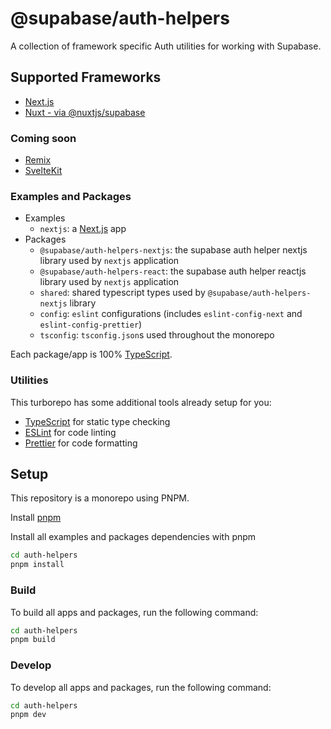 # @supabase/auth-helpers

A collection of framework specific Auth utilities for working with Supabase.

## Supported Frameworks

- [Next.js](./src/nextjs/README.md)
- [Nuxt - via @nuxtjs/supabase](https://supabase.nuxtjs.org/)

### Coming soon

- [Remix](https://github.com/supabase-community/supabase-auth-helpers/issues/57)
- [SvelteKit](https://github.com/supabase-community/supabase-auth-helpers/issues/54)

### Examples and Packages

- Examples
  - `nextjs`: a [Next.js](https://nextjs.org) app
- Packages
  - `@supabase/auth-helpers-nextjs`: the supabase auth helper nextjs library used by `nextjs` application
  - `@supabase/auth-helpers-react`: the supabase auth helper reactjs library used by `nextjs` application
  - `shared`: shared typescript types used by `@supabase/auth-helpers-nextjs` library
  - `config`: `eslint` configurations (includes `eslint-config-next` and `eslint-config-prettier`)
  - `tsconfig`: `tsconfig.json`s used throughout the monorepo

Each package/app is 100% [TypeScript](https://www.typescriptlang.org/).

### Utilities

This turborepo has some additional tools already setup for you:

- [TypeScript](https://www.typescriptlang.org/) for static type checking
- [ESLint](https://eslint.org/) for code linting
- [Prettier](https://prettier.io) for code formatting

## Setup

This repository is a monorepo using PNPM.

Install [pnpm](https://pnpm.io/installation)

Install all examples and packages dependencies with pnpm

```sh
cd auth-helpers
pnpm install
```

### Build

To build all apps and packages, run the following command:

```sh
cd auth-helpers
pnpm build
```

### Develop

To develop all apps and packages, run the following command:

```sh
cd auth-helpers
pnpm dev
```
